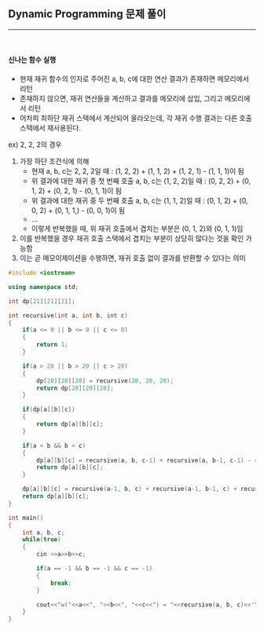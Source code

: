 ## Dynamic Programming 문제 풀이

***

<br> 

#### 신나는 함수 실행

- 현재 재귀 함수의 인자로 주어진 a, b, c에 대한 연산 결과가 존재하면 메모리에서 리턴
- 존재하지 않으면, 재귀 연산들을 계산하고 결과를 메모리에 삽입, 그리고 메모리에서 리턴
- 어차피 최하단 재귀 스택에서 계산되어 올라오는데, 각 재귀 수행 결과는 다른 호출 스택에서 재사용된다.

ex) 2, 2, 2의 경우

1. 가장 하단 조건식에 의해
   - 현재 a, b, c는 2, 2, 2일 때 : (1, 2, 2) + (1, 1, 2) + (1, 2, 1) - (1, 1, 1)이 됨
   - 위 결과에 대한 재귀 중 첫 번째 호출 a, b, c는 (1, 2, 2)일 때 : (0, 2, 2) + (0, 1, 2) + (0, 2, 1) - (0, 1, 1)이 됨
   - 위 결과에 대한 재귀 중 두 번째 호출 a, b, c는 (1, 1, 2)일 때 : (0, 1, 2) + (0, 0, 2) + (0, 1, 1,) - (0, 0, 1)이 됨
   - ...
   - 이렇게 반복했을 때, 위 재귀 호출에서 겹치는 부분은 (0, 1, 2)와 (0, 1, 1)임
2. 이를 반복했을 경우 재귀 호출 스택에서 겹치는 부분이 상당히 많다는 것을 확인 가능함
3. 이는 곧 메모이제이션을 수행하면, 재귀 호출 없이 결과를 반환할 수 있다는 의미



```c++
#include <iostream>

using namespace std;

int dp[21][21][21];

int recursive(int a, int b, int c)
{
    if(a <= 0 || b <= 0 || c <= 0)
    {
        return 1;
    }

    if(a > 20 || b > 20 || c > 20)
    {
        dp[20][20][20] = recursive(20, 20, 20);
        return dp[20][20][20];
    }

    if(dp[a][b][c])
    {
        return dp[a][b][c];
    }

    if(a < b && b < c)
    {
        dp[a][b][c] = recursive(a, b, c-1) + recursive(a, b-1, c-1) - recursive(a, b-1, c);
        return dp[a][b][c];
    }

    dp[a][b][c] = recursive(a-1, b, c) + recursive(a-1, b-1, c) + recursive(a-1, b, c-1) - recursive(a-1, b-1, c-1);
    return dp[a][b][c];
}

int main()
{
    int a, b, c;
    while(true)
    {
        cin >>a>>b>>c;

        if(a == -1 && b == -1 && c == -1)
        {
            break;
        }

        cout<<"w("<<a<<", "<<b<<", "<<c<<") = "<<recursive(a, b, c)<<'\n';
    }
}
```





